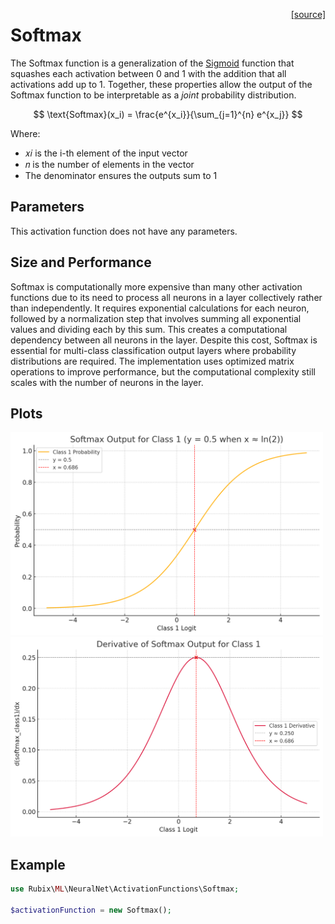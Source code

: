 <span style="float:right;"><a href="https://github.com/RubixML/ML/blob/master/src/NeuralNet/ActivationFunctions/Softmax/Softmax.php">[source]</a></span>

# Softmax
The Softmax function is a generalization of the [Sigmoid](sigmoid.md) function that squashes each activation between 0 and 1 with the addition that all activations add up to 1. Together, these properties allow the output of the Softmax function to be interpretable as a *joint* probability distribution.

$$
\text{Softmax}(x_i) = \frac{e^{x_i}}{\sum_{j=1}^{n} e^{x_j}}
$$

Where:

- 𝑥𝑖 is the i-th element of the input vector
- 𝑛 is the number of elements in the vector
- The denominator ensures the outputs sum to 1

## Parameters
This activation function does not have any parameters.

## Size and Performance
Softmax is computationally more expensive than many other activation functions due to its need to process all neurons in a layer collectively rather than independently. It requires exponential calculations for each neuron, followed by a normalization step that involves summing all exponential values and dividing each by this sum. This creates a computational dependency between all neurons in the layer. Despite this cost, Softmax is essential for multi-class classification output layers where probability distributions are required. The implementation uses optimized matrix operations to improve performance, but the computational complexity still scales with the number of neurons in the layer.

## Plots
<img src="../../images/activation-functions/softmax.png" alt="Softmax Function" width="500" height="auto">

<img src="../../images/activation-functions/softmax-derivative.png" alt="Softmax Derivative" width="500" height="auto">

## Example
```php
use Rubix\ML\NeuralNet\ActivationFunctions\Softmax;

$activationFunction = new Softmax();
```
